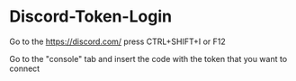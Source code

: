 # Discord-Token-Login

Go to the https://discord.com/ press CTRL+SHIFT+I or F12

Go to the "console" tab and insert the code with the token that you want to connect
